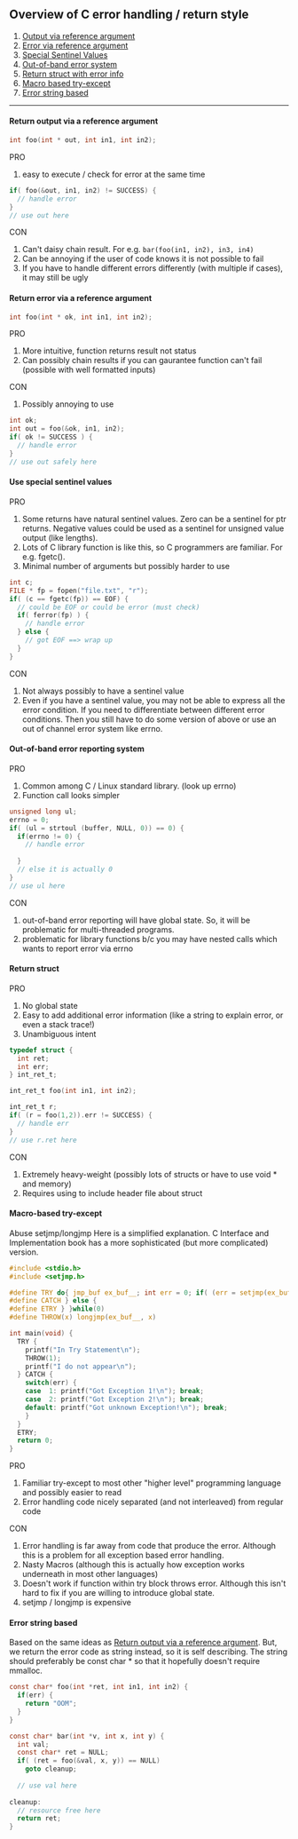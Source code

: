 
## Overview of C error handling / return style

1. [Output via reference argument](#return-output-via-a-reference-argument)
1. [Error via reference argument](#return-error-via-a-reference-argument)
1. [Special Sentinel Values](#use-special-sentinel-values)
1. [Out-of-band error system](#out-of-band-error-reporting-system)
1. [Return struct with error info](#return-struct)
1. [Macro based try-except](#macro-based-try-except)
1. [Error string based](#error-string-based)

---

#### Return output via a reference argument

```c
int foo(int * out, int in1, int in2);
```

PRO

1. easy to execute / check for error at the same time

```c
if( foo(&out, in1, in2) != SUCCESS) {
  // handle error
}
// use out here
```

CON

1. Can't daisy chain result. For e.g. `bar(foo(in1, in2), in3, in4)`
1. Can be annoying if the user of code knows it is not possible to fail
1. If you have to handle different errors differently (with multiple if cases), it may still be ugly

#### Return error via a reference argument

```c
int foo(int * ok, int in1, int in2);
```

PRO

1. More intuitive, function returns result not status
1. Can possibly chain results if you can gaurantee function can't fail (possible with well formatted inputs)

CON

1. Possibly annoying to use

```c
int ok;
int out = foo(&ok, in1, in2);
if( ok != SUCCESS ) {
  // handle error
}
// use out safely here
```
    
#### Use special sentinel values

PRO

1. Some returns have natural sentinel values. Zero can be a sentinel for ptr returns. Negative values could be used as a sentinel for unsigned value output (like lengths).
1. Lots of C library function is like this, so C programmers are familiar. For e.g. fgetc(). 
1. Minimal number of arguments but possibly harder to use

```c
int c;
FILE * fp = fopen("file.txt", "r");
if( (c == fgetc(fp)) == EOF) {
  // could be EOF or could be error (must check)
  if( ferror(fp) ) {
    // handle error
  } else {
    // got EOF ==> wrap up 
  }
}
```

CON

1. Not always possibly to have a sentinel value
1. Even if you have a sentinel value, you may not be able to express all the error condition. 
  If you need to differentiate between different error conditions. Then you still have to do some version of above or use an out of channel error system like errno.
  
#### Out-of-band error reporting system

PRO

1. Common among C / Linux standard library. (look up errno)
1. Function call looks simpler

```c
unsigned long ul; 
errno = 0;
if( (ul = strtoul (buffer, NULL, 0)) == 0) {
  if(errno != 0) {
    // handle error
    
  }
  // else it is actually 0
}
// use ul here
```

CON

1. out-of-band error reporting will have global state. So, it will be problematic for multi-threaded programs.
1. problematic for library functions b/c you may have nested calls which wants to report error via errno

#### Return struct

PRO

1. No global state
1. Easy to add additional error information (like a string to explain error, or even a stack trace!)
1. Unambiguous intent

```c
typedef struct {
  int ret;
  int err;
} int_ret_t;

int_ret_t foo(int in1, int in2);

int_ret_t r;
if( (r = foo(1,2)).err != SUCCESS) {
  // handle err
}
// use r.ret here
```

CON

1. Extremely heavy-weight (possibly lots of structs or have to use void * and memory)
1. Requires using to include header file about struct

#### Macro-based try-except

Abuse setjmp/longjmp Here is a simplified explanation. C Interface and Implementation book has a more sophisticated (but more complicated) version.

```c
#include <stdio.h>
#include <setjmp.h>

#define TRY do{ jmp_buf ex_buf__; int err = 0; if( (err = setjmp(ex_buf__)) == 0){
#define CATCH } else {
#define ETRY } }while(0)
#define THROW(x) longjmp(ex_buf__, x)

int main(void) {
  TRY {
    printf("In Try Statement\n");
    THROW(1);
    printf("I do not appear\n");
  } CATCH {
    switch(err) {
    case  1: printf("Got Exception 1!\n"); break;
    case  2: printf("Got Exception 2!\n"); break;
    default: printf("Got unknown Exception!\n"); break;
    }
  }
  ETRY;
  return 0;
}
```

PRO

  1. Familiar try-except to most other "higher level" programming language and possibly easier to read
  1. Error handling code nicely separated (and not interleaved) from regular code

CON

  1. Error handling is far away from code that produce the error. Although this is a problem for all exception based error handling.
  1. Nasty Macros (although this is actually how exception works underneath in most other languages)
  1. Doesn't work if function within try block throws error. Although this isn't hard to fix if you are willing to introduce global state.
  1. setjmp / longjmp is expensive

#### Error string based

Based on the same ideas as [Return output via a reference argument](#return-output-via-a-reference-argument). But, we return the error code as string instead, so it is self describing. The string should preferably be const char * so that it hopefully doesn't require mmalloc.

```c
const char* foo(int *ret, int in1, int in2) {
  if(err) {
    return "OOM";
  }
}

const char* bar(int *v, int x, int y) {
  int val;
  const char* ret = NULL;
  if( (ret = foo(&val, x, y)) == NULL)
    goto cleanup;
  
  // use val here
  
cleanup:
  // resource free here
  return ret;
}

```

